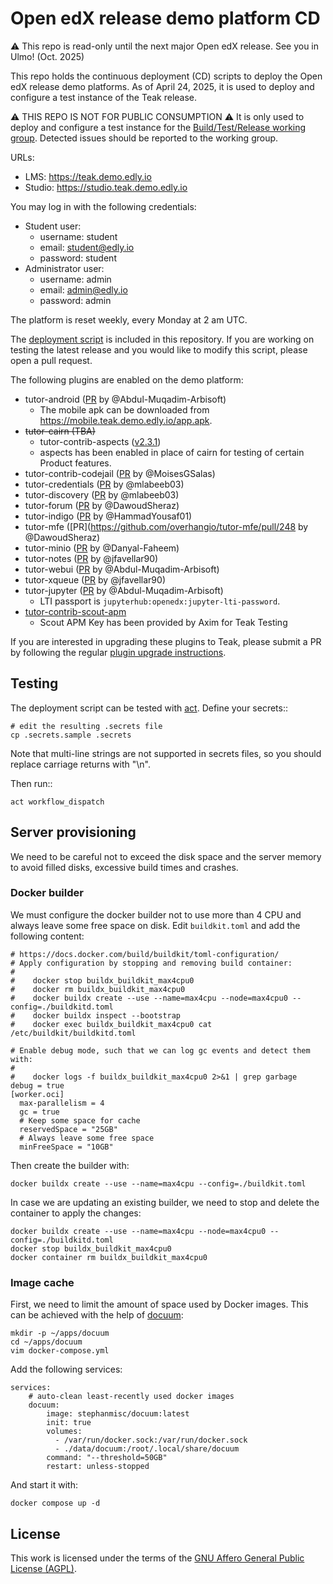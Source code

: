 # Open edX release demo platform CD

⚠ This repo is read-only until the next major Open edX release. See you in Ulmo! (Oct. 2025)

This repo holds the continuous deployment (CD) scripts to deploy the Open edX release demo platforms. As of April 24, 2025, it is used to deploy and configure a test instance of the Teak release.

⚠ THIS REPO IS NOT FOR PUBLIC CONSUMPTION ⚠ It is only used to deploy and configure a test instance for the [Build/Test/Release working group](https://discuss.openedx.org/c/working-groups/build-test-release/30). Detected issues should be reported to the working group.

URLs:

- LMS: https://teak.demo.edly.io
- Studio: https://studio.teak.demo.edly.io

You may log in with the following credentials:

- Student user:
  - username: student
  - email: student@edly.io
  - password: student
- Administrator user:
  - username: admin
  - email: admin@edly.io
  - password: admin

The platform is reset weekly, every Monday at 2 am UTC.

The [deployment script](https://github.com/overhangio/openedx-release-demo/blob/master/.github/workflows/deploy.yml) is included in this repository. If you are working on testing the latest release and you would like to modify this script, please open a pull request.

The following plugins are enabled on the demo platform:

- tutor-android ([PR](https://github.com/overhangio/tutor-android/pull/40) by @Abdul-Muqadim-Arbisoft)
  - The mobile apk can be downloaded from https://mobile.teak.demo.edly.io/app.apk.
- ~~tutor-cairn (TBA)~~
  - tutor-contrib-aspects ([v2.3.1](https://github.com/openedx/tutor-contrib-aspects/tree/v2.3.1))
  - aspects has been enabled in place of cairn for testing of certain Product features.
- tutor-contrib-codejail ([PR](https://github.com/eduNEXT/tutor-contrib-codejail/pull/68) by @MoisesGSalas)
- tutor-credentials ([PR](https://github.com/overhangio/tutor-credentials/pull/56) by @mlabeeb03)
- tutor-discovery ([PR](https://github.com/overhangio/tutor-discovery/pull/102) by @mlabeeb03)
- tutor-forum ([PR](https://github.com/overhangio/tutor-forum/pull/68) by @DawoudSheraz)
- tutor-indigo ([PR](https://github.com/overhangio/tutor-indigo/pull/138) by @HammadYousaf01)
- tutor-mfe ([PR](https://github.com/overhangio/tutor-mfe/pull/248 by @DawoudSheraz)
- tutor-minio ([PR](https://github.com/overhangio/tutor-minio/pull/60) by @Danyal-Faheem)
- tutor-notes ([PR](https://github.com/overhangio/tutor-notes/pull/49) by @jfavellar90)
- tutor-webui ([PR](https://github.com/overhangio/tutor-webui/pull/26) by @Abdul-Muqadim-Arbisoft)
- tutor-xqueue ([PR](https://github.com/overhangio/tutor-xqueue/pull/41) by @jfavellar90)
- tutor-jupyter ([PR](https://github.com/overhangio/tutor-jupyter/pull/24) by @Abdul-Muqadim-Arbisoft)
  - LTI passport is `jupyterhub:openedx:jupyter-lti-password`.
- [tutor-contrib-scout-apm](https://github.com/openedx/openedx-tutor-plugins/tree/main/plugins/tutor-contrib-scout-apm)
  - Scout APM Key has been provided by Axim for Teak Testing

If you are interested in upgrading these plugins to Teak, please submit a PR by following the regular [plugin upgrade instructions](https://discuss.overhang.io/t/how-to-upgrade-a-tutor-plugin/1488).

## Testing

The deployment script can be tested with [act](https://github.com/nektos/act). Define your secrets::

    # edit the resulting .secrets file
    cp .secrets.sample .secrets

Note that multi-line strings are not supported in secrets files, so you should replace carriage returns with "\n".

Then run::

    act workflow_dispatch

## Server provisioning

We need to be careful not to exceed the disk space and the server memory to avoid filled disks, excessive build times and crashes.

### Docker builder

We must configure the docker builder not to use more than 4 CPU and always leave some free space on disk. Edit `buildkit.toml` and add the following content:

    # https://docs.docker.com/build/buildkit/toml-configuration/
    # Apply configuration by stopping and removing build container:
    #
    #    docker stop buildx_buildkit_max4cpu0
    #    docker rm buildx_buildkit_max4cpu0
    #    docker buildx create --use --name=max4cpu --node=max4cpu0 --config=./buildkitd.toml
    #    docker buildx inspect --bootstrap
    #    docker exec buildx_buildkit_max4cpu0 cat /etc/buildkit/buildkitd.toml

    # Enable debug mode, such that we can log gc events and detect them with:
    #
    #    docker logs -f buildx_buildkit_max4cpu0 2>&1 | grep garbage
    debug = true
    [worker.oci]
      max-parallelism = 4
      gc = true
      # Keep some space for cache
      reservedSpace = "25GB"
      # Always leave some free space
      minFreeSpace = "10GB"

Then create the builder with:

    docker buildx create --use --name=max4cpu --config=./buildkit.toml

In case we are updating an existing builder, we need to stop and delete the container to apply the changes:

    docker buildx create --use --name=max4cpu --node=max4cpu0 --config=./buildkitd.toml
    docker stop buildx_buildkit_max4cpu0
    docker container rm buildx_buildkit_max4cpu0

### Image cache

First, we need to limit the amount of space used by Docker images. This can be achieved with the help of [docuum](https://github.com/stepchowfun/docuum):

    mkdir -p ~/apps/docuum
    cd ~/apps/docuum
    vim docker-compose.yml

Add the following services:

    services:
        # auto-clean least-recently used docker images
        docuum:
            image: stephanmisc/docuum:latest
            init: true
            volumes:
              - /var/run/docker.sock:/var/run/docker.sock
              - ./data/docuum:/root/.local/share/docuum
            command: "--threshold=50GB"
            restart: unless-stopped

And start it with:

    docker compose up -d

## License

This work is licensed under the terms of the [GNU Affero General Public License (AGPL)](https://github.com/overhangio/tutor/blob/master/LICENSE.txt).
